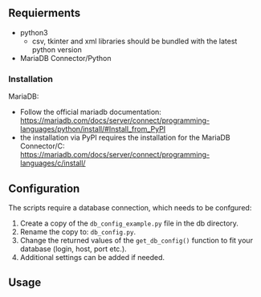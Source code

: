 ## Requierments

- python3
    - csv, tkinter and xml libraries should be bundled with the latest python version
- MariaDB Connector/Python


### Installation

MariaDB:
- Follow the official mariadb documentation: <br>https://mariadb.com/docs/server/connect/programming-languages/python/install/#Install_from_PyPI
- the installation via PyPI requires the installation for the MariaDB Connector/C: <br> https://mariadb.com/docs/server/connect/programming-languages/c/install/

## Configuration

The scripts require a database connection, which needs to be confgured:

1. Create a copy of the `db_config_example.py` file in the db directory.
2. Rename the copy to: `db_config.py`.
3. Change the returned values of the `get_db_config()` function to fit your database (login, host, port etc.).
4. Additional settings can be added if needed.

## Usage
